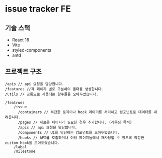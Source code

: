 # issue tracker FE

## 기술 스택

- React 18
- Vite
- styled-components
- antd

## 프로젝트 구조

```
/apis // api 요청을 담당합니다.
/features //각 페이지 별로 구분하여 폴더를 생성합니다.
/utils // 공통으로 사용되는 함수들을 모아두었습니다.
```

```
/featrues
    /issue
      /containers // 복잡한 로직이나 hook 데이터를 처리하고 컴포넌트로 데이터를 내려줍니다.
      /pages // 새로운 페이지가 필요한 경우 추가합니다. (라우팅 목적)
      /apis // api 요청을 담당합니다.
      /components // UI를 담당하는 컴포넌트를 모아두었습니다.
      /hooks // API를 호출하거나 여러 페이지들에서 재사용할 수 있도록 작성한 custom hook을 모아두었습니다.
    /label
    /milestone
```
